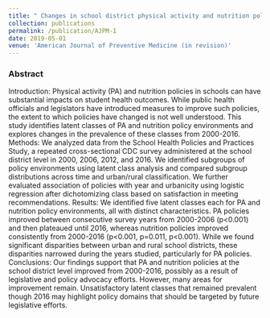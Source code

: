 ```yaml
---
title: " Changes in school district physical activity and nutrition policy environments: A latent class analysis of the School Health Policy and Practices Study"
collection: publications
permalink: /publication/AJPM-1
date: 2019-05-01
venue: 'American Journal of Preventive Medicine (in revision)'
---
```


### Abstract

Introduction: Physical activity (PA) and nutrition policies in schools can have substantial impacts on student health outcomes. While public health officials and legislators have introduced measures to improve such policies, the extent to which policies have changed is not well understood. This study identifies latent classes of PA and nutrition policy environments and explores changes in the prevalence of these classes from 2000-2016.
Methods: We analyzed data from the School Health Policies and Practices Study, a repeated cross-sectional CDC survey administered at the school district level in 2000, 2006, 2012, and 2016. We identified subgroups of policy environments using latent class analysis and compared subgroup distributions across time and urban/rural classification. We further evaluated association of policies with year and urbanicity using logistic regression after dichotomizing class based on satisfaction in meeting recommendations.
Results: We identified five latent classes each for PA and nutrition policy environments, all with distinct characteristics. PA policies improved between consecutive survey years from 2000-2006 (p<0.001) and then plateaued until 2016, whereas nutrition policies improved consistently from 2000-2016 (p<0.001, p=0.011, p<0.001). While we found significant disparities between urban and rural school districts, these disparities narrowed during the years studied, particularly for PA policies.
Conclusions: Our findings support that PA and nutrition policies at the school district level improved from 2000-2016, possibly as a result of legislative and policy advocacy efforts. However, many areas for improvement remain. Unsatisfactory latent classes that remained prevalent though 2016 may highlight policy domains that should be targeted by future legislative efforts.
